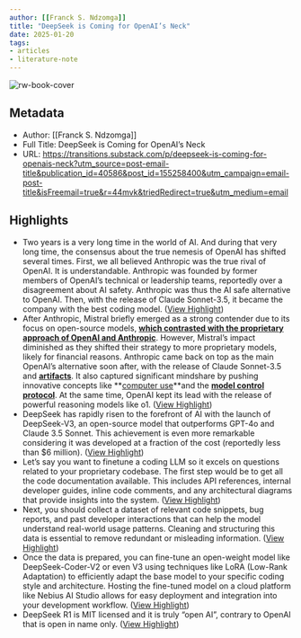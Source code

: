 ```yaml
---
author: [[Franck S. Ndzomga]]
title: "DeepSeek is Coming for OpenAI’s Neck"
date: 2025-01-20
tags: 
- articles
- literature-note
---
```

![rw-book-cover](https://readwise-assets.s3.amazonaws.com/media/uploaded_book_covers/profile_691412/https3A2F2Fsubstack-post-media.s3.amazonaws.com2Fpublic2Fimages2F31580124-a92b-4dc3-a429-8afa5bf83f6a_1400x1019.png)

## Metadata
- Author: [[Franck S. Ndzomga]]
- Full Title: DeepSeek is Coming for OpenAI’s Neck
- URL: https://transitions.substack.com/p/deepseek-is-coming-for-openais-neck?utm_source=post-email-title&publication_id=40586&post_id=155258400&utm_campaign=email-post-title&isFreemail=true&r=44mvk&triedRedirect=true&utm_medium=email

## Highlights
- Two years is a very long time in the world of AI. And during that very long time, the consensus about the true nemesis of OpenAI has shifted several times. First, we all believed Anthropic was the true rival of OpenAI. It is understandable. Anthropic was founded by former members of OpenAI’s technical or leadership teams, reportedly over a disagreement about AI safety. Anthropic was thus the AI safe alternative to OpenAI. Then, with the release of Claude Sonnet-3.5, it became the company with the best coding model. ([View Highlight](https://read.readwise.io/read/01jj2ak5xhgvqhtbc86681x0f6))
- After Anthropic, Mistral briefly emerged as a strong contender due to its focus on open-source models, **[which contrasted with the proprietary approach of OpenAI and Anthropic](https://medium.com/thoughts-on-machine-learning/mistral-ai-strategy-to-beat-openai-04f30549cc90)**. However, Mistral’s impact diminished as they shifted their strategy to more proprietary models, likely for financial reasons. Anthropic came back on top as the main OpenAI’s alternative soon after, with the release of Claude Sonnet-3.5 and **[artifacts](https://support.anthropic.com/en/articles/9487310-what-are-artifacts-and-how-do-i-use-them)**. It also captured significant mindshare by pushing innovative concepts like **[computer use](https://www.anthropic.com/news/3-5-models-and-computer-use)**and the **[model control protocol](https://www.anthropic.com/news/model-context-protocol)**. At the same time, OpenAI kept its lead with the release of powerful reasoning models like o1. ([View Highlight](https://read.readwise.io/read/01jj2ak8kxsywqnva32jfhpg7z))
- DeepSeek has rapidly risen to the forefront of AI with the launch of DeepSeek-V3, an open-source model that outperforms GPT-4o and Claude 3.5 Sonnet. This achievement is even more remarkable considering it was developed at a fraction of the cost (reportedly less than $6 million). ([View Highlight](https://read.readwise.io/read/01jj2akfk281anrdefmy2zn4ce))
- Let’s say you want to finetune a coding LLM so it excels on questions related to your proprietary codebase. The first step would be to get all the code documentation available. This includes API references, internal developer guides, inline code comments, and any architectural diagrams that provide insights into the system. ([View Highlight](https://read.readwise.io/read/01jj2akp2d3t98t1war3a2k0ew))
- Next, you should collect a dataset of relevant code snippets, bug reports, and past developer interactions that can help the model understand real-world usage patterns. Cleaning and structuring this data is essential to remove redundant or misleading information. ([View Highlight](https://read.readwise.io/read/01jj2akwjwqegkr0whwyyrps87))
- Once the data is prepared, you can fine-tune an open-weight model like DeepSeek-Coder-V2 or even V3 using techniques like LoRA (Low-Rank Adaptation) to efficiently adapt the base model to your specific coding style and architecture. Hosting the fine-tuned model on a cloud platform like Nebius AI Studio allows for easy deployment and integration into your development workflow. ([View Highlight](https://read.readwise.io/read/01jj2am27tr5sd1v3w2vs5eqp9))
- DeepSeek R1 is MIT licensed and it is truly “open AI”, contrary to OpenAI that is open in name only. ([View Highlight](https://read.readwise.io/read/01jj2amhhbwdqr5yv0s942nxbx))
